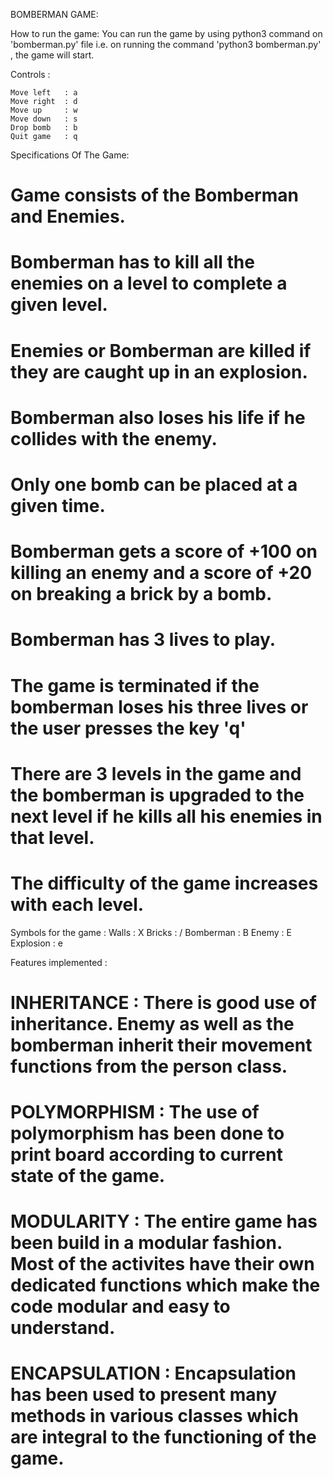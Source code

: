 BOMBERMAN GAME:

How to run the game:
	You can run the game by using python3 command on 'bomberman.py' file i.e. on running the command 'python3 bomberman.py' , the game will start.

Controls : 

	Move left	: a
	Move right	: d
	Move up		: w
	Move down	: s
	Drop bomb 	: b
	Quit game 	: q

Specifications Of The Game:

# Game consists of the Bomberman and Enemies. 
# Bomberman has to kill all the enemies on a level to complete a given level.
# Enemies or Bomberman are killed if they are caught up in an explosion.
# Bomberman also loses his life if he collides with the enemy.
# Only one bomb can be placed at a given time.
# Bomberman gets a score of +100 on killing an enemy and a score of +20 on breaking a brick by a bomb.
# Bomberman has 3 lives to play.
# The game is terminated if the bomberman loses his three lives or the user presses the key 'q'
# There are 3 levels in the game and the bomberman is upgraded to the next level if he kills all his enemies in that level.
# The difficulty of the game increases with each level.

Symbols for the game :
	Walls 			: X
	Bricks 			: /
	Bomberman 		: B
	Enemy 			: E
	Explosion 		: e

Features implemented :
# INHERITANCE : There is good use of inheritance. Enemy as well as the bomberman inherit their movement functions from the person class.

# POLYMORPHISM : The use of polymorphism has been done to print board according to current state of the game.

# MODULARITY : The entire game has been build in a modular fashion. Most of the activites have their own dedicated functions which make the code modular and easy to understand.

# ENCAPSULATION : Encapsulation has been used to present many methods in various classes which are integral to the functioning of the game.

